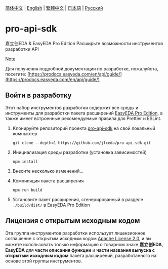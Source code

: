 [简体中文](./README.md) | [English](./README.en.md) | [繁體中文](./README.zh-Hant.md) | [日本語](./README.ja.md) | [Русский](#)

# pro-api-sdk

嘉立创EDA & EasyEDA Pro Edition Расширьте возможности инструментов разработки API

> [!NOTE]
> Для получения подробной документации по разработке, пожалуйста, посетите: [https://prodocs.easyeda.com/en/api/guide/](https://prodocs.easyeda.com/en/api/guide/)

## Войти в разработку

Этот набор инструментов разработки содержит все среды и инструменты для разработки пакета расширений [EasyEDA Pro Edition](https://pro.easyeda.com/), а также имеет встроенные рекомендуемые правила для Prettier и ESLint.

1. Клонируйте репозиторий проекта [pro-api-sdk](https://github.com/jlceda/pro-api-sdk) на свой локальный компьютер

    ```shell
    git clone --depth=1 https://github.com/jlceda/pro-api-sdk.git
    ```

2. Инициализация среды разработки (установка зависимостей)

    ```shell
    npm install
    ```

3. Внесите несколько изменений...

4. Компиляция пакета расширения

    ```shell
    npm run build
    ```

5. Установите пакет расширения, сгенерированный в разделе `./build/dist/` в EasyEDA Pro Edition

## Лицензия с открытым исходным кодом

Эта группа инструментов разработки использует лицензионное соглашение с открытым исходным кодом [Apache License 2.0](https://choosealicense.com/licenses/apache-2.0/), и вы можете использовать только информацию о товарном знаке **嘉立创EDA**, **EasyEDA** для **части описания функции** и **части названия выпуска с открытым исходным кодом** пакета расширений, разработанного на основе этой группы инструментов.
